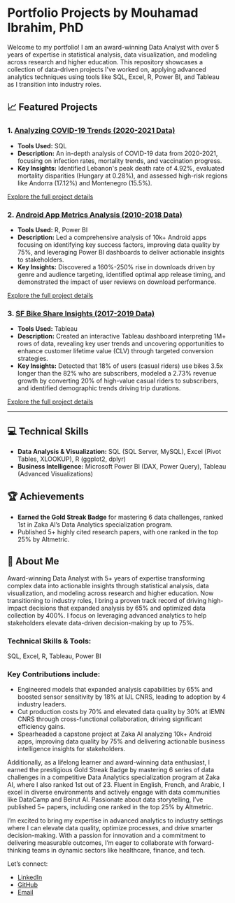 # Portfolio Projects by Mouhamad Ibrahim, PhD

Welcome to my portfolio! I am an award-winning Data Analyst with over 5 years of expertise in statistical analysis, data visualization, and modeling across research and higher education. This repository showcases a collection of data-driven projects I've worked on, applying advanced analytics techniques using tools like SQL, Excel, R, Power BI, and Tableau as I transition into industry roles.

## 📈 Featured Projects

### 1. [Analyzing COVID-19 Trends (2020-2021 Data)](Analyzing%20COVID-19%20Trends%20(2020-2021%20Data)/README.md)
- **Tools Used:** SQL
- **Description:** An in-depth analysis of COVID-19 data from 2020-2021, focusing on infection rates, mortality trends, and vaccination progress. 
- **Key Insights:** Identified Lebanon's peak death rate of 4.92%, evaluated mortality disparities (Hungary at 0.28%), and assessed high-risk regions like Andorra (17.12%) and Montenegro (15.5%).

[Explore the full project details](Analyzing%20COVID-19%20Trends%20(2020-2021%20Data)/README.md)

### 2. [Android App Metrics Analysis (2010-2018 Data)](Android%20App%20Metrics%20Analysis%20(2010-2018%20Data)/README.md)
- **Tools Used:** R, Power BI
- **Description:** Led a comprehensive analysis of 10k+ Android apps focusing on identifying key success factors, improving data quality by 75%, and leveraging Power BI dashboards to deliver actionable insights to stakeholders.
- **Key Insights:** Discovered a 160%-250% rise in downloads driven by genre and audience targeting, identified optimal app release timing, and demonstrated the impact of user reviews on download performance.

[Explore the full project details](Android%20App%20Metrics%20Analysis%20(2010-2018%20Data)/README.md)

### 3. [SF Bike Share Insights (2017-2019 Data)](SF%20Bike%20Share%20Insights%20(2017-2019%20Data)/README.md)
- **Tools Used:** Tableau
- **Description:** Created an interactive Tableau dashboard interpreting 1M+ rows of data, revealing key user trends and uncovering opportunities to enhance customer lifetime value (CLV) through targeted conversion strategies.
- **Key Insights:** Detected that 18% of users (casual riders) use bikes 3.5x longer than the 82% who are subscribers, modeled a 2.73% revenue growth by converting 20% of high-value casual riders to subscribers, and identified demographic trends driving trip durations.

[Explore the full project details](SF%20Bike%20Share%20Insights%20(2017-2019%20Data)/README.md)

---

## 💻 Technical Skills
- **Data Analysis & Visualization:** SQL (SQL Server, MySQL), Excel (Pivot Tables, XLOOKUP), R (ggplot2, dplyr)
- **Business Intelligence:** Microsoft Power BI (DAX, Power Query), Tableau (Advanced Visualizations)

## 🏆 Achievements
- **Earned the Gold Streak Badge** for mastering 6 data challenges, ranked 1st in Zaka AI’s Data Analytics specialization program.
- Published 5+ highly cited research papers, with one ranked in the top 25% by Altmetric.

## 📄 About Me
Award-winning Data Analyst with 5+ years of expertise transforming complex data into actionable insights through statistical analysis, data visualization, and modeling across research and higher education. Now transitioning to industry roles, I bring a proven track record of driving high-impact decisions that expanded analysis by 65% and optimized data collection by 400%. I focus on leveraging advanced analytics to help stakeholders elevate data-driven decision-making by up to 75%.

### Technical Skills & Tools:
SQL, Excel, R, Tableau, Power BI

### Key Contributions include:
- Engineered models that expanded analysis capabilities by 65% and boosted sensor sensitivity by 18% at IJL CNRS, leading to adoption by 4 industry leaders.
- Cut production costs by 70% and elevated data quality by 30% at IEMN CNRS through cross-functional collaboration, driving significant efficiency gains.
- Spearheaded a capstone project at Zaka AI analyzing 10k+ Android apps, improving data quality by 75% and delivering actionable business intelligence insights for stakeholders.

Additionally, as a lifelong learner and award-winning data enthusiast, I earned the prestigious Gold Streak Badge by mastering 6 series of data challenges in a competitive Data Analytics specialization program at Zaka AI, where I also ranked 1st out of 23. Fluent in English, French, and Arabic, I excel in diverse environments and actively engage with data communities like DataCamp and Beirut AI. Passionate about data storytelling, I’ve published 5+ papers, including one ranked in the top 25% by Altmetric.

I’m excited to bring my expertise in advanced analytics to industry settings where I can elevate data quality, optimize processes, and drive smarter decision-making. With a passion for innovation and a commitment to delivering measurable outcomes, I’m eager to collaborate with forward-thinking teams in dynamic sectors like healthcare, finance, and tech.

Let’s connect:
- [LinkedIn](https://www.linkedin.com/in/mouhamaadibrahim)
- [GitHub](https://github.com/mouhamaadibrahim)
- [Email](mailto:mouhamaad.ibrahim@gmail.com)
